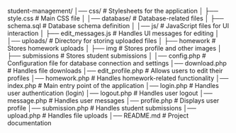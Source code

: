 student-management/
│── css/               # Stylesheets for the application
│   ├── style.css      # Main CSS file
│
│── database/          # Database-related files
│   ├── schema.sql     # Database schema definition
│
│── js/                # JavaScript files for UI interaction
│   ├── edit_messages.js # Handles UI messages for editing
│   
│── uploads/           # Directory for storing uploaded files
│   ├── homework       # Stores homework uploads
│   ├── img            # Stores profile and other images
│   ├── submissions    # Stores student submissions
│
│── config.php         # Configuration file for database connection and settings
│── download.php       # Handles file downloads
│── edit_profile.php   # Allows users to edit their profiles
│── homework.php       # Handles homework-related functionality
│── index.php          # Main entry point of the application
│── login.php          # Handles user authentication (login)
│── logout.php         # Handles user logout
│── message.php        # Handles user messages
│── profile.php        # Displays user profile
│── submission.php     # Handles student submissions
│── upload.php         # Handles file uploads
│── README.md          # Project documentation